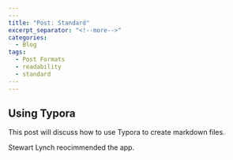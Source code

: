 ```yaml
---
​---
title: "Post: Standard"
excerpt_separator: "<!--more-->"
categories:
  - Blog
tags:
  - Post Formats
  - readability
  - standard
​---
---
```




## Using Typora

This post will discuss how to use Typora to create markdown files.

Stewart Lynch reocimmended the app.